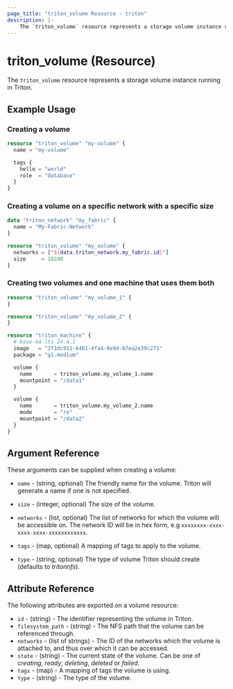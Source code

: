 ```yaml
---
page_title: "triton_volume Resource - triton"
description: |-
    The `triton_volume` resource represents a storage volume instance running in Triton.
---
```


# triton_volume (Resource)

The `triton_volume` resource represents a storage volume instance running in Triton.

## Example Usage

### Creating a volume

```terraform
resource "triton_volume" "my-volume" {
  name = "my-volume"

  tags {
    hello = "world"
    role  = "database"
  }
}
```

### Creating a volume on a specific network with a specific size

```terraform
data "triton_network" "my_fabric" {
  name = "My-Fabric-Network"
}

resource "triton_volume" "my_volume" {
  networks = ["${data.triton_network.my_fabric.id}"]
  size     = 10240
}
```

### Creating two volumes and one machine that uses them both

```terraform
resource "triton_volume" "my_volume_1" {
}

resource "triton_volume" "my_volume_2" {
}

resource "triton_machine" {
  # base-64-lts 24.4.1
  image   = "2f1dc911-6401-4fa4-8e9d-67ea2e39c271"
  package = "g1.medium"

  volume {
    name       = triton_volume.my_volume_1.name
    mountpoint = "/data1"
  }

  volume {
    name       = triton_volume.my_volume_2.name
    mode       = "ro"
    mountpoint = "/data2"
  }
}
```

## Argument Reference

These arguments can be supplied when creating a volume:

* `name` - (string, optional) The friendly name for the volume. Triton will generate a name if one is not specified.

* `size` - (integer, optional) The size of the volume.

* `networks` - (list, optional) The list of networks for which the volume will be accessible on. The network ID will be in hex form, e.g `xxxxxxxx-xxxx-xxxx-xxxx-xxxxxxxxxxxx`.

* `tags` - (map, optional) A mapping of tags to apply to the volume.

* `type` - (string, optional) The type of volume Triton should create (defaults to *tritonnfs*).

## Attribute Reference

The following attributes are exported on a volume resource:

* `id` - (string) - The identifier representing the volume in Triton.
* `filesystem_path` - (string) - The NFS path that the volume can be referenced through.
* `networks` - (list of strings) - The ID of the networks which the volume is attached to, and thus over which it can be accessed.
* `state` - (string) - The current state of the volume. Can be one of *creating*, *ready*, *deleting*, *deleted* or *failed*.
* `tags` - (map) - A mapping of tags the volume is using.
* `type` - (string) - The type of the volume.
